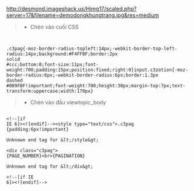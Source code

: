 http://desmond.imageshack.us/Himg17/scaled.php?server=17&filename=demodongkhungtrang.jpg&res=medium


> - Chèn vào cuối CSS

```


.c3pag{-moz-border-radius-topleft:14px;-webkit-border-top-left-radius:14px;background:#F4FFBF;border:2px
solid
#ccc;bottom:0;font-size:11px;font-weight:700;padding:15px;position:fixed;right:0}input.c3zotion{-moz-border-radius:6px;-webkit-border-radius:6px;border:1.3px
dashed
#009FBF!important;font-weight:700;height:30px;margin-top:7px;text-transform:uppercase;width:170px}

```
> - Chèn vào đầu viewtopic\_body

```

<!--[if
IE 6]><![endif]--><style type="text/css">.c3pag
{padding:6px!important}

Unknown end tag for &lt;/style&gt;

<div class="c3pag">
{PAGE_NUMBER}<br>{PAGINATION} 

Unknown end tag for &lt;/div&gt;

<!--[if IE
6]><![endif]-->
```
